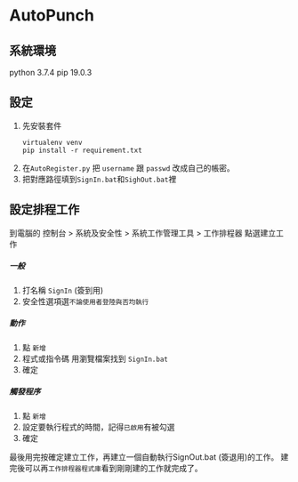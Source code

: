 AutoPunch
===
## 系統環境
python 3.7.4
pip 19.0.3

## 設定
1. 先安裝套件
    ```=shell script
    virtualenv venv
    pip install -r requirement.txt
    ```
2. 在`AutoRegister.py` 把 `username` 跟 `passwd` 改成自己的帳密。
3. 把對應路徑填到`SignIn.bat`和`SighOut.bat`裡
## 設定排程工作
到電腦的 控制台 > 系統及安全性 > 系統工作管理工具 > 工作排程器
點選建立工作
##### 一般
1. 打名稱 `SignIn` (簽到用)
2. 安全性選項選`不論使用者登陸與否均執行`
##### 動作
1. 點 `新增`
2. 程式或指令碼 用瀏覽檔案找到 `SignIn.bat`
3. 確定
##### 觸發程序
1. 點 `新增`
2. 設定要執行程式的時間，記得`已啟用`有被勾選
3. 確定

最後用完按確定建立工作，再建立一個自動執行SignOut.bat (簽退用)的工作。
建完後可以再`工作排程器程式庫`看到剛剛建的工作就完成了。